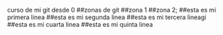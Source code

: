 curso de mi git desde 0
##zonas de git
##zona 1
##zona 2;
##esta es mi primera linea
##esta es mi segunda linea
##esta es mi tercera lineagi
##esta es mi cuarta linea
##esta es mi quinta linea